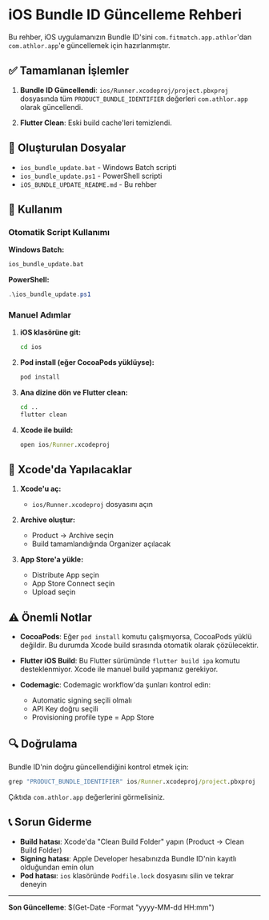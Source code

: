 # iOS Bundle ID Güncelleme Rehberi

Bu rehber, iOS uygulamanızın Bundle ID'sini `com.fitmatch.app.athlor`'dan `com.athlor.app`'e güncellemek için hazırlanmıştır.

## ✅ Tamamlanan İşlemler

1. **Bundle ID Güncellendi**: `ios/Runner.xcodeproj/project.pbxproj` dosyasında tüm `PRODUCT_BUNDLE_IDENTIFIER` değerleri `com.athlor.app` olarak güncellendi.

2. **Flutter Clean**: Eski build cache'leri temizlendi.

## 📁 Oluşturulan Dosyalar

- `ios_bundle_update.bat` - Windows Batch scripti
- `ios_bundle_update.ps1` - PowerShell scripti
- `iOS_BUNDLE_UPDATE_README.md` - Bu rehber

## 🚀 Kullanım

### Otomatik Script Kullanımı

**Windows Batch:**
```cmd
ios_bundle_update.bat
```

**PowerShell:**
```powershell
.\ios_bundle_update.ps1
```

### Manuel Adımlar

1. **iOS klasörüne git:**
   ```cmd
   cd ios
   ```

2. **Pod install (eğer CocoaPods yüklüyse):**
   ```cmd
   pod install
   ```

3. **Ana dizine dön ve Flutter clean:**
   ```cmd
   cd ..
   flutter clean
   ```

4. **Xcode ile build:**
   ```cmd
   open ios/Runner.xcodeproj
   ```

## 🔧 Xcode'da Yapılacaklar

1. **Xcode'u aç:**
   - `ios/Runner.xcodeproj` dosyasını açın

2. **Archive oluştur:**
   - Product → Archive seçin
   - Build tamamlandığında Organizer açılacak

3. **App Store'a yükle:**
   - Distribute App seçin
   - App Store Connect seçin
   - Upload seçin

## ⚠️ Önemli Notlar

- **CocoaPods**: Eğer `pod install` komutu çalışmıyorsa, CocoaPods yüklü değildir. Bu durumda Xcode build sırasında otomatik olarak çözülecektir.

- **Flutter iOS Build**: Bu Flutter sürümünde `flutter build ipa` komutu desteklenmiyor. Xcode ile manuel build yapmanız gerekiyor.

- **Codemagic**: Codemagic workflow'da şunları kontrol edin:
  - Automatic signing seçili olmalı
  - API Key doğru seçili
  - Provisioning profile type = App Store

## 🔍 Doğrulama

Bundle ID'nin doğru güncellendiğini kontrol etmek için:

```cmd
grep "PRODUCT_BUNDLE_IDENTIFIER" ios/Runner.xcodeproj/project.pbxproj
```

Çıktıda `com.athlor.app` değerlerini görmelisiniz.

## 📞 Sorun Giderme

- **Build hatası**: Xcode'da "Clean Build Folder" yapın (Product → Clean Build Folder)
- **Signing hatası**: Apple Developer hesabınızda Bundle ID'nin kayıtlı olduğundan emin olun
- **Pod hatası**: `ios` klasöründe `Podfile.lock` dosyasını silin ve tekrar deneyin

---

**Son Güncelleme**: $(Get-Date -Format "yyyy-MM-dd HH:mm")
